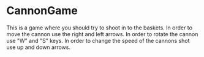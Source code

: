 # CannonGame

This is a game where you should try to shoot in to the baskets.
In order to move the cannon use the right and left arrows.
In order to rotate the cannon use "W" and "S" keys.
In order to change the speed of the cannons shot use up and down arrows.
